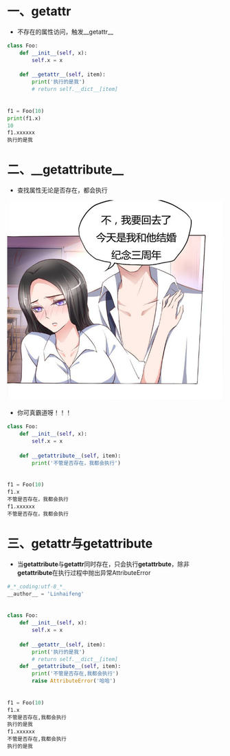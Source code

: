 # 一、**getattr**

- 不存在的属性访问，触发\_\_getattr\_\_

```python
class Foo:
    def __init__(self, x):
        self.x = x

    def __getattr__(self, item):
        print('执行的是我')
        # return self.__dict__[item]


f1 = Foo(10)
print(f1.x)
10
f1.xxxxxx
执行的是我
```

# 二、\_\_getattribute\_\_

- 查找属性无论是否存在，都会执行

![103-getattribute-霸道.jpg](4-__getattribute__.assets/0081Kckwgy1gm2qjnmektj30ku0jajsr.jpg)

- 你可真霸道呀！！！

```python
class Foo:
    def __init__(self, x):
        self.x = x

    def __getattribute__(self, item):
        print('不管是否存在，我都会执行')


f1 = Foo(10)
f1.x
不管是否存在，我都会执行
f1.xxxxxx
不管是否存在，我都会执行
```

# 三、**getattr**与**getattribute**

- 当**getattribute**与**getattr**同时存在，只会执行**getattrbute**，除非**getattribute**在执行过程中抛出异常AttributeError

```python
#_*_coding:utf-8_*_
__author__ = 'Linhaifeng'


class Foo:
    def __init__(self, x):
        self.x = x

    def __getattr__(self, item):
        print('执行的是我')
        # return self.__dict__[item]
    def __getattribute__(self, item):
        print('不管是否存在,我都会执行')
        raise AttributeError('哈哈')


f1 = Foo(10)
f1.x
不管是否存在,我都会执行
执行的是我
f1.xxxxxx
不管是否存在,我都会执行
执行的是我
```

